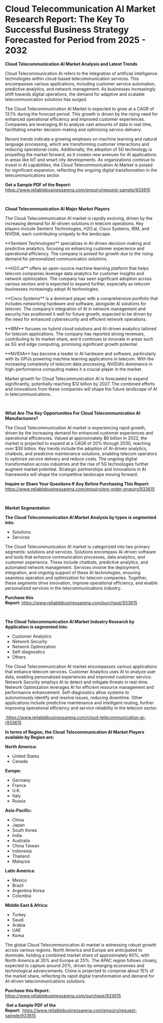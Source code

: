 <p><h1>Cloud Telecommunication AI Market Research Report: The Key To Successful Business Strategy Forecasted for Period from 2025 - 2032</h1></p><p><strong>Cloud Telecommunication AI Market Analysis and Latest Trends</strong></p>
<p><p>Cloud Telecommunication AI refers to the integration of artificial intelligence technologies within cloud-based telecommunication services. This encompasses various applications, including customer service automation, predictive analytics, and network management. As businesses increasingly shift towards digital operations, the demand for adaptive and scalable telecommunication solutions has surged.</p><p>The Cloud Telecommunication AI Market is expected to grow at a CAGR of 13.1% during the forecast period. This growth is driven by the rising need for enhanced operational efficiency and improved customer experiences. Companies are leveraging AI to analyze vast amounts of data in real time, facilitating smarter decision-making and optimizing service delivery.</p><p>Recent trends indicate a growing emphasis on machine learning and natural language processing, which are transforming customer interactions and reducing operational costs. Additionally, the adoption of 5G technology is propelling the market forward, as it creates new avenues for AI applications in areas like IoT and smart city developments. As organizations continue to invest in AI capabilities, the Cloud Telecommunication AI Market is poised for significant expansion, reflecting the ongoing digital transformation in the telecommunications sector.</p></p>
<p><strong>Get a Sample PDF of the Report:&nbsp;</strong> <a href="https://www.reliablebusinessarena.com/enquiry/request-sample/933615?utm_campaign=3190&utm_medium=2&utm_source=Github&utm_content=ia&utm_term=18042025&utm_id=cloud-telecommunication-ai">https://www.reliablebusinessarena.com/enquiry/request-sample/933615</a></p>
<p>&nbsp;</p>
<p><strong>Cloud Telecommunication AI Major Market Players</strong></p>
<p><p>The Cloud Telecommunication AI market is rapidly evolving, driven by the increasing demand for AI-driven solutions in telecom operations. Key players include Sentient Technologies, H2O.ai, Cisco Systems, IBM, and NVIDIA, each contributing uniquely to the landscape.</p><p>**Sentient Technologies** specializes in AI-driven decision-making and predictive analytics, focusing on enhancing customer experience and operational efficiency. The company is poised for growth due to the rising demand for personalized communication solutions.</p><p>**H2O.ai** offers an open-source machine learning platform that helps telecom companies leverage data analytics for customer insights and network optimization. The company has seen significant adoption across various sectors and is expected to expand further, especially as telecom businesses increasingly adopt AI technologies.</p><p>**Cisco Systems** is a dominant player with a comprehensive portfolio that includes networking hardware and software, alongside AI solutions for telecom. The company’s integration of AI in network management and security has positioned it well for future growth, expected to be driven by the need for enhanced cybersecurity and efficient network operations.</p><p>**IBM** focuses on hybrid cloud solutions and AI-driven analytics tailored for telecom applications. The company has reported strong revenues, contributing to its market share, and it continues to innovate in areas such as 5G and edge computing, promising significant growth potential.</p><p>**NVIDIA** has become a leader in AI hardware and software, particularly with its GPUs powering machine learning applications in telecom. With the increasing complexity of telecom data processing, NVIDIA’s dominance in high-performance computing makes it a crucial player in the market.</p><p>Market growth for Cloud Telecommunication AI is forecasted to expand significantly, potentially reaching $12 billion by 2027. The combined efforts and innovations from these companies will shape the future landscape of AI in telecommunications.</p></p>
<p>&nbsp;</p>
<p><strong>What Are The Key Opportunities For Cloud Telecommunication AI Manufacturers?</strong></p>
<p><p>The Cloud Telecommunication AI market is experiencing rapid growth, driven by the increasing demand for enhanced customer experiences and operational efficiencies. Valued at approximately $6 billion in 2022, the market is projected to expand at a CAGR of 20% through 2030, reaching over $30 billion. Key trends include the adoption of AI-driven analytics, chatbots, and predictive maintenance solutions, enabling telecom operators to optimize service delivery and reduce costs. The ongoing digital transformation across industries and the rise of 5G technologies further augment market potential. Strategic partnerships and innovations in AI frameworks will shape the competitive landscape moving forward.</p></p>
<p><strong>Inquire or Share Your Questions If Any Before Purchasing This Report:</strong> <a href="https://www.reliablebusinessarena.com/enquiry/pre-order-enquiry/933615?utm_campaign=3190&utm_medium=2&utm_source=Github&utm_content=ia&utm_term=18042025&utm_id=cloud-telecommunication-ai">https://www.reliablebusinessarena.com/enquiry/pre-order-enquiry/933615</a></p>
<p>&nbsp;</p>
<p><strong>Market Segmentation</strong></p>
<p><strong>The Cloud Telecommunication AI Market Analysis by types is segmented into:</strong></p>
<p><ul><li>Solutions</li><li>Services</li></ul></p>
<p><p>The Cloud Telecommunication AI market is categorized into two primary segments: solutions and services. Solutions encompass AI-driven software and tools that enhance communication processes, data analytics, and customer experience. These include chatbots, predictive analytics, and automated network management. Services involve the deployment, integration, and ongoing support of these AI technologies, ensuring seamless operation and optimization for telecom companies. Together, these segments drive innovation, improve operational efficiency, and enable personalized services in the telecommunications industry.</p></p>
<p><strong>Purchase this Report:&nbsp;</strong><a href="https://www.reliablebusinessarena.com/purchase/933615?utm_campaign=3190&utm_medium=2&utm_source=Github&utm_content=ia&utm_term=18042025&utm_id=cloud-telecommunication-ai">https://www.reliablebusinessarena.com/purchase/933615</a></p>
<p>&nbsp;</p>
<p><strong>The Cloud Telecommunication AI Market Industry Research by Application is segmented into:</strong></p>
<p><ul><li>Customer Analytics</li><li>Network Security</li><li>Network Optimization</li><li>Self-diagnostics</li><li>Others</li></ul></p>
<p><p>The Cloud Telecommunication AI market encompasses various applications that enhance telecom services. Customer Analytics uses AI to analyze user data, enabling personalized experiences and improved customer service. Network Security employs AI to detect and mitigate threats in real-time. Network Optimization leverages AI for efficient resource management and performance enhancement. Self-diagnostics allow systems to autonomously identify and resolve issues, reducing downtime. Other applications include predictive maintenance and intelligent routing, further improving operational efficiency and service reliability in the telecom sector.</p></p>
<p><a href="https://www.reliablebusinessarena.com/cloud-telecommunication-ai-r933615?utm_campaign=3190&utm_medium=2&utm_source=Github&utm_content=ia&utm_term=18042025&utm_id=cloud-telecommunication-ai">&nbsp;https://www.reliablebusinessarena.com/cloud-telecommunication-ai-r933615</a></p>
<p><strong>In terms of Region, the Cloud Telecommunication AI Market Players available by Region are:</strong></p>
<p>
    <p> <strong> North America: </strong>
        <ul>
            <li>United States</li>
            <li>Canada</li>
        </ul>
        </p> 
    <p> <strong> Europe: </strong>
        <ul>
            <li>Germany</li>
            <li>France</li>
            <li>U.K.</li>
            <li>Italy</li>
            <li>Russia</li>
        </ul>
        </p> 
    <p> <strong> Asia-Pacific: </strong>
        <ul>
            <li>China</li>
            <li>Japan</li>
            <li>South Korea</li>
            <li>India</li>
            <li>Australia</li>
            <li>China Taiwan</li>
            <li>Indonesia</li>
            <li>Thailand</li>
            <li>Malaysia</li>
        </ul>
        </p> 
    <p> <strong> Latin America: </strong>
        <ul>
            <li>Mexico</li>
            <li>Brazil</li>
            <li>Argentina Korea</li>
            <li>Colombia</li>
        </ul>
        </p> 
    <p> <strong> Middle East & Africa: </strong>
        <ul>
            <li>Turkey</li>
            <li>Saudi</li>
            <li>Arabia</li>
            <li>UAE</li>
            <li>Korea</li>
        </ul>
    </p>
    </p>
<p><p>The global Cloud Telecommunication AI market is witnessing robust growth across various regions. North America and Europe are anticipated to dominate, holding a combined market share of approximately 60%, with North America at 35% and Europe at 25%. The APAC region follows closely, expected to capture around 20%, driven by emerging economies and technological advancements. China is projected to comprise about 15% of the market share, reflecting its rapid digital transformation and demand for AI-driven telecommunications solutions.</p></p>
<p><strong>Purchase this Report: </strong><a href="https://www.reliablebusinessarena.com/purchase/933615?utm_campaign=3190&utm_medium=2&utm_source=Github&utm_content=ia&utm_term=18042025&utm_id=cloud-telecommunication-ai">https://www.reliablebusinessarena.com/purchase/933615</a></p>
<p>&nbsp;<strong>Get a Sample PDF of the Report:&nbsp;&nbsp;</strong><a href="https://www.reliablebusinessarena.com/enquiry/request-sample/933615?utm_campaign=3190&utm_medium=2&utm_source=Github&utm_content=ia&utm_term=18042025&utm_id=cloud-telecommunication-ai">https://www.reliablebusinessarena.com/enquiry/request-sample/933615</a></p>
<p><strong></strong></p>
<p><p></p><p></p><p></p></p>